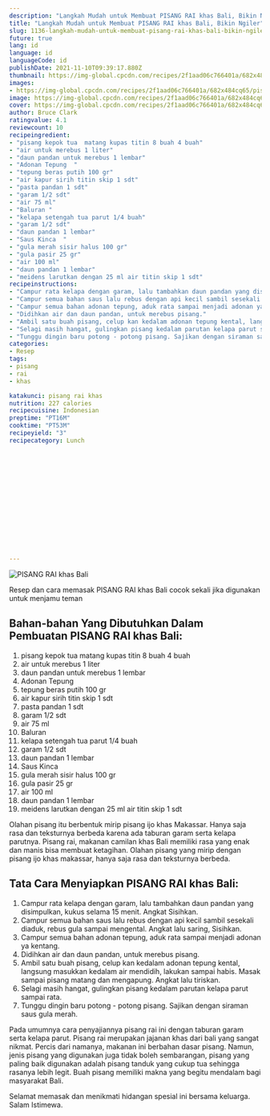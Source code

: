 ```yaml
---
description: "Langkah Mudah untuk Membuat PISANG RAI khas Bali, Bikin Ngiler"
title: "Langkah Mudah untuk Membuat PISANG RAI khas Bali, Bikin Ngiler"
slug: 1136-langkah-mudah-untuk-membuat-pisang-rai-khas-bali-bikin-ngiler
future: true
lang: id
language: id
languageCode: id
publishDate: 2021-11-10T09:39:17.880Z 
thumbnail: https://img-global.cpcdn.com/recipes/2f1aad06c766401a/682x484cq65/pisang-rai-khas-bali-foto-resep-utama.webp
images:
- https://img-global.cpcdn.com/recipes/2f1aad06c766401a/682x484cq65/pisang-rai-khas-bali-foto-resep-utama.webp
image: https://img-global.cpcdn.com/recipes/2f1aad06c766401a/682x484cq65/pisang-rai-khas-bali-foto-resep-utama.webp
cover: https://img-global.cpcdn.com/recipes/2f1aad06c766401a/682x484cq65/pisang-rai-khas-bali-foto-resep-utama.webp
author: Bruce Clark
ratingvalue: 4.1
reviewcount: 10
recipeingredient:
- "pisang kepok tua  matang kupas titin 8 buah 4 buah"
- "air untuk merebus 1 liter"
- "daun pandan untuk merebus 1 lembar"
- "Adonan Tepung  "
- "tepung beras putih 100 gr"
- "air kapur sirih titin skip 1 sdt"
- "pasta pandan 1 sdt"
- "garam 1/2 sdt"
- "air 75 ml"
- "Baluran "
- "kelapa setengah tua parut 1/4 buah"
- "garam 1/2 sdt"
- "daun pandan 1 lembar"
- "Saus Kinca  "
- "gula merah sisir halus 100 gr"
- "gula pasir 25 gr"
- "air 100 ml"
- "daun pandan 1 lembar"
- "meidens larutkan dengan 25 ml air titin skip 1 sdt"
recipeinstructions:
- "Campur rata kelapa dengan garam, lalu tambahkan daun pandan yang disimpulkan, kukus selama 15 menit. Angkat Sisihkan."
- "Campur semua bahan saus lalu rebus dengan api kecil sambil sesekali diaduk, rebus gula sampai mengental. Angkat lalu saring, Sisihkan."
- "Campur semua bahan adonan tepung, aduk rata sampai menjadi adonan ya kentang."
- "Didihkan air dan daun pandan, untuk merebus pisang."
- "Ambil satu buah pisang, celup kan kedalam adonan tepung kental, langsung masukkan kedalam air mendidih, lakukan sampai habis. Masak sampai pisang matang dan mengapung. Angkat lalu tiriskan."
- "Selagi masih hangat, gulingkan pisang kedalam parutan kelapa parut sampai rata."
- "Tunggu dingin baru potong - potong pisang. Sajikan dengan siraman saus gula merah."
categories:
- Resep
tags:
- pisang
- rai
- khas

katakunci: pisang rai khas 
nutrition: 227 calories
recipecuisine: Indonesian
preptime: "PT16M"
cooktime: "PT53M"
recipeyield: "3"
recipecategory: Lunch


     
    
    
    
    
    
    
    
    
    
    
      
    
---
```



![PISANG RAI khas Bali](https://img-global.cpcdn.com/recipes/2f1aad06c766401a/682x484cq65/pisang-rai-khas-bali-foto-resep-utama.webp)

Resep dan cara memasak  PISANG RAI khas Bali cocok sekali jika digunakan untuk menjamu teman

<!--inarticleads1-->

## Bahan-bahan Yang Dibutuhkan Dalam Pembuatan PISANG RAI khas Bali:

1. pisang kepok tua  matang kupas titin 8 buah 4 buah
1. air untuk merebus 1 liter
1. daun pandan untuk merebus 1 lembar
1. Adonan Tepung  
1. tepung beras putih 100 gr
1. air kapur sirih titin skip 1 sdt
1. pasta pandan 1 sdt
1. garam 1/2 sdt
1. air 75 ml
1. Baluran 
1. kelapa setengah tua parut 1/4 buah
1. garam 1/2 sdt
1. daun pandan 1 lembar
1. Saus Kinca  
1. gula merah sisir halus 100 gr
1. gula pasir 25 gr
1. air 100 ml
1. daun pandan 1 lembar
1. meidens larutkan dengan 25 ml air titin skip 1 sdt

Olahan pisang itu berbentuk mirip pisang ijo khas Makassar. Hanya saja rasa dan teksturnya berbeda karena ada taburan garam serta kelapa parutnya. Pisang rai, makanan camilan khas Bali memiliki rasa yang enak dan manis bisa membuat ketagihan. Olahan pisang yang mirip dengan pisang ijo khas makassar, hanya saja rasa dan teksturnya berbeda. 

<!--inarticleads2-->

## Tata Cara Menyiapkan PISANG RAI khas Bali:

1. Campur rata kelapa dengan garam, lalu tambahkan daun pandan yang disimpulkan, kukus selama 15 menit. Angkat Sisihkan.
1. Campur semua bahan saus lalu rebus dengan api kecil sambil sesekali diaduk, rebus gula sampai mengental. Angkat lalu saring, Sisihkan.
1. Campur semua bahan adonan tepung, aduk rata sampai menjadi adonan ya kentang.
1. Didihkan air dan daun pandan, untuk merebus pisang.
1. Ambil satu buah pisang, celup kan kedalam adonan tepung kental, langsung masukkan kedalam air mendidih, lakukan sampai habis. Masak sampai pisang matang dan mengapung. Angkat lalu tiriskan.
1. Selagi masih hangat, gulingkan pisang kedalam parutan kelapa parut sampai rata.
1. Tunggu dingin baru potong - potong pisang. Sajikan dengan siraman saus gula merah.


Pada umumnya cara penyajiannya pisang rai ini dengan taburan garam serta kelapa parut. Pisang rai merupakan jajanan khas dari bali yang sangat nikmat. Percis dari namanya, makanan ini berbahan dasar pisang. Namun, jenis pisang yang digunakan juga tidak boleh sembarangan, pisang yang paling baik digunakan adalah pisang tanduk yang cukup tua sehingga rasanya lebih legit. Buah pisang memiliki makna yang begitu mendalam bagi masyarakat Bali. 

Selamat memasak dan menikmati hidangan spesial ini bersama keluarga. Salam Istimewa.
